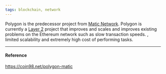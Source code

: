 ```yaml
---
tags: blockchain, network
---
```


Polygon is the predecessor project from [Matic Network](https://coin98.net/matic-network-matic). Polygon is currently a [Layer 2](https://coin98.net/layer-2) project that improves and scales and improves existing problems on the Ethereum network such as slow transaction speeds. , limited scalability and extremely high cost of performing tasks.

---

#### Reference

https://coin98.net/polygon-matic
